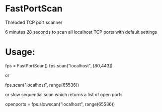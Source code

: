 # FastPortScan
Threaded TCP port scanner

6 minutes 28 seconds to scan all localhost TCP ports with default settings

# Usage:
fps = FastPortScan()
fps.scan("localhost", [80,443])

or 

fps.scan("localhost", range(65536))

or slow sequential scan which returns a list of open ports

openports = fps.slowscan("localhost", range(65536))
